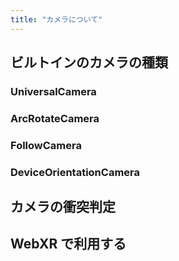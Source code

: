 ```yaml
---
title: "カメラについて"
---
```


## ビルトインのカメラの種類

### UniversalCamera

### ArcRotateCamera

### FollowCamera

### DeviceOrientationCamera

## カメラの衝突判定

## WebXR で利用する
